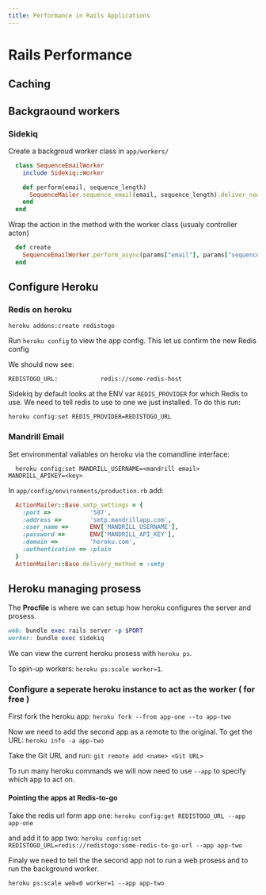 ```yaml
---
title: Performance in Rails Applications
---
```

# Rails Performance

## Caching

## Backgraound workers

### Sidekiq

Create a backgroud worker class in `app/workers/`

```ruby
  class SequenceEmailWorker
    include Sidekiq::Worker

    def perform(email, sequence_length)
      SequenceMailer.sequence_email(email, sequence_length).deliver_now
    end
  end
```

Wrap the action in the method with the worker class (usualy controller acton)

```ruby
  def create
    SequenceEmailWorker.perform_async(params["email"], params["sequence_length"].to_i)
  end
```

## Configure Heroku

### Redis on heroku

`heroku addons:create redistogo`

Run `heroku config` to view the app config.  This let us confirm the new Redis config

We should now see:

```
REDISTOGO_URL:            redis://some-redis-host
```

Sidekiq by default looks at the ENV var `REDIS_PROVIDER` for which Redis to use.
We need to tell redis to use to one we just installed.
To do this run:

```
heroku config:set REDIS_PROVIDER=REDISTOGO_URL
```

### Mandrill Email

Set environmental valiables on heroku via the comandline interface:

```
  heroku config:set MANDRILL_USERNAME=<mandrill email> MANDRILL_APIKEY=<key>
```

In `app/config/environments/production.rb` add:

```ruby
  ActionMailer::Base.smtp_settings = {
    :port =>           '587',
    :address =>        'smtp.mandrillapp.com',
    :user_name =>      ENV['MANDRILL_USERNAME'],
    :password =>       ENV['MANDRILL_API_KEY'],
    :domain =>         'heroku.com',
    :authentication => :plain
  }
  ActionMailer::Base.delivery_method = :smtp
```

## Heroku managing prosess

The __Procfile__ is where we can setup how heroku configures the server and prosess.

```ruby
web: bundle exec rails server -p $PORT
worker: bundle exec sidekiq
```

We can view the current heroku prosess with `heroku ps`.

To spin-up workers: `heroku ps:scale worker=1`.

### Configure a seperate heroku instance to act as the worker ( for free )

First fork the heroku app:
`heroku fork --from app-one --to app-two`

Now we need to add the second app as a remote to the original.
To get the URL:
`heroku info -a app-two`

Take the Git URL and run: `git remote add <name> <Git URL>`

To run many heroku commands we will now need to use
`--app` to specify which app to act on.

#### Pointing the apps at Redis-to-go

Take the redis url form app one: `heroku config:get REDISTOGO_URL --app app-one`

and add it to app two:
`heroku config:set REDISTOGO_URL=redis://redistogo:some-redis-to-go-url --app app-two`

Finaly we need to tell the the second app not to run a
web prosess and to run the background worker.

```
heroku ps:scale web=0 worker=1 --app app-two
```
